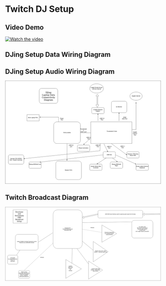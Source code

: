 # Twitch DJ Setup

## Video Demo

[![Watch the video](https://img.youtube.com/vi/4pt2nO5LPyc/0.jpg)](https://www.youtube.com/watch?v=4pt2nO5LPyc)

## DJing Setup Data Wiring Diagram


## DJing Setup Audio Wiring Diagram

![alt text](DJDC%20DJing%20Laptop%20Data%20Connectivity%20Diagram.drawio.png "DJing Setup Audio Wiring Diagram")

## Twitch Broadcast Diagram

![alt text](DJDC%20Broadcast%20setup.drawio.png "Twitch Broadcast Diagram")
